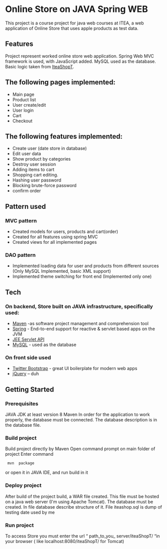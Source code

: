 # Online Store on JAVA Spring WEB
This project is a course project for java web courses at ITEA, a web application of Online Store that uses apple products as test data.
 ## Features
Project represent worked online store web application. Spring Web MVC framework is used, with JavaScript added. MySQL used as the database. Basic logic taken from [IteaShopT].
## The following pages implemented:
- Main page
- Product list
- User create/edit 
- User login
- Cart
- Checkout

## The following features implemented:
- Create user (date store in database)
- Edit user data
- Show product by categories
- Destroy user session
- Adding items to cart
- Shopping cart editing.
- Hashing user password
- Blocking brute-force password
- confirm order
## Pattern used
### MVC pattern
-	Created models for users, products and cart(order)
-	Created for all features using spring MVC
-	Created views for all implemented pages
### DAO pattern
-	Implemented loading data for user and products from different sources
(Only MySQL Implemented, basic XML support)
-	Implemented theme switching for front end (Implemented only  one)
## Tech
### On backend, Store built on JAVA infrastructure, specifically used:
* [Maven] -as software project management and comprehension tool
* [Spring] - End-to-end support for reactive & servlet based apps on the JVM
* [JEE Servlet API]
* [MySQL] - used as the database 
### On front side used 
* [Twitter Bootstrap] - great UI boilerplate for modern web apps
* [jQuery] – duh
## Getting Started
### Prerequisites
JAVA JDK at least version 8 
Maven
In order for the application to work properly, the database must be connected. The database description is in the database file.
### Build project
Build project directly by Maven
Open command prompt on main folder of project
Enter command
```
 mvn  package
```
 or open it in JAVA IDE, and run build in it
### Deploy project
After build of the project build, a WAR file created. This file must be hosted on a java web server (I'm using Apache Tomcat).
The database must be created. In file database describe structure of it. File  iteashop.sql is dump of testing date used by me 
### Run project
To access Store you must enter the url  “ path_to_you_ server/iteaShopT/ “in your browser ( like localhost:8080/iteaShopT/  for Tomcat)

[//]: # ()
[IteaShopT]: < https://github.com/gigo123/iteaShopT>
   [Maven]: < https://maven.apache.org/>
   [JEE Servlet API]: < https://javaee.github.io/servlet-spec/>
   [MySQL]: < https://www.mysql.com/>
   [Twitter Bootstrap]: <http://twitter.github.com/bootstrap/>
   [jQuery]: http://jquery.com
 [Spring]: <https://spring.io>

